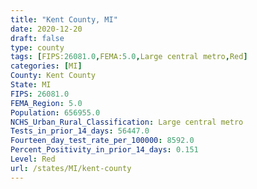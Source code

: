 ```yaml
---
title: "Kent County, MI"
date: 2020-12-20
draft: false
type: county
tags: [FIPS:26081.0,FEMA:5.0,Large central metro,Red]
categories: [MI]
County: Kent County
State: MI
FIPS: 26081.0
FEMA_Region: 5.0
Population: 656955.0
NCHS_Urban_Rural_Classification: Large central metro
Tests_in_prior_14_days: 56447.0
Fourteen_day_test_rate_per_100000: 8592.0
Percent_Positivity_in_prior_14_days: 0.151
Level: Red
url: /states/MI/kent-county
---
```



